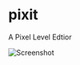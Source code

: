 pixit
=====

A Pixel Level Edtior


![Screenshot](http://project.noyesno.net/pixit/asset/screenshot.png)
